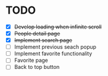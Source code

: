 # TODO

- [x] ~~Develop loading when infinite scroll~~
- [x] ~~People detail page~~
- [x] ~~Implement search page~~
- [ ] Implement previous seach popup
- [ ] Implement favorite functionality
- [ ] Favorite page
- [ ] Back to top button
